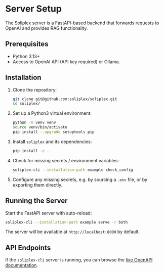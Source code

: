 # Server Setup

The Soliplex server is a FastAPI-based backend that forwards requests
to OpenAI and provides RAG functionality.

## Prerequisites

- Python 3.13+
- Access to OpenAI API (API key required) or Ollama.

## Installation

1. Clone the repository:
   ```bash
   git clone git@github.com:soliplex/soliplex.git
   cd soliplex/
   ```

2. Set up a Python3 virtual environment:
   ```bash
   python -m venv venv
   source venv/bin/activate
   pip install --upgrade setuptools pip
   ```

3. Install `soliplex` and its dependencies:
   ```bash
   pip install -e .
   ```

4. Check for missing secrets / environment variables:
   ```bash
   soliplex-cli --installation-path example check_config
   ```

5. Configure any missing secrets, e.g. by sourcing a `.env` file, or
   by exporting them directly.


## Running the Server

Start the FastAPI server with auto-reload:

```bash
soliplex-cli --installation-path example serve -r both
```

The server will be available at `http://localhost:8000` by default.

## API Endpoints

If the `soliplex-cli` server is running, you can browse the
[live OpenAPI documentation](http://localhost:8000/docs).

